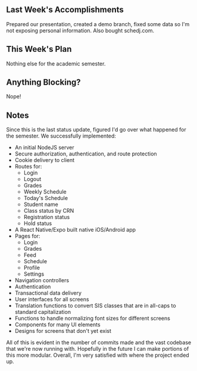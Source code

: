 ## Last Week's Accomplishments

Prepared our presentation, created a demo branch, fixed some data so I'm not exposing personal information. Also bought schedj.com.

## This Week's Plan

Nothing else for the academic semester.

## Anything Blocking?

Nope!

## Notes

Since this is the last status update, figured I'd go over what happened for the semester. We successfully implemented:
- An initial NodeJS server
- Secure authorization, authentication, and route protection
- Cookie delivery to client
- Routes for:
  - Login
  - Logout
  - Grades
  - Weekly Schedule
  - Today's Schedule
  - Student name
  - Class status by CRN
  - Registration status
  - Hold status
- A React Native/Expo built native iOS/Android app
- Pages for:
  - Login
  - Grades
  - Feed
  - Schedule
  - Profile
  - Settings
- Navigation controllers
- Authentication
- Transactional data delivery
- User interfaces for all screens
- Translation functions to convert SIS classes that are in all-caps to standard capitalization
- Functions to handle normalizing font sizes for different screens
- Components for many UI elements
- Designs for screens that don't yet exist

All of this is evident in the number of commits made and the vast codebase that we're now running with. Hopefully in the future I can make portions of this more modular. Overall, I'm very satisfied with where the project ended up.
